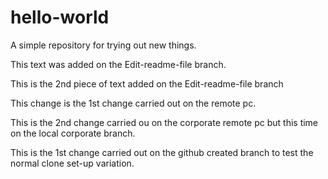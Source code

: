# hello-world
A simple repository for trying out new things. 

This text was added on the Edit-readme-file branch. 

This is the 2nd piece of text added on the Edit-readme-file branch

This change is the 1st change carried out on the remote pc.

This is the 2nd change carried ou on the corporate remote pc but this time on the local corporate branch.

This is the 1st change carried out on the github created branch to test the normal clone set-up variation. 
